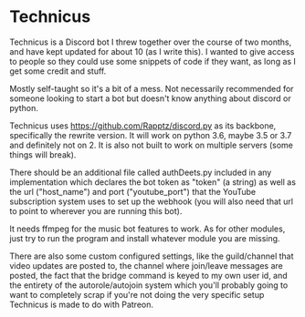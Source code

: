 # Technicus

Technicus is a Discord bot I threw together over the course of two months, and have kept updated for about 10 (as I write this). I wanted to give access to people so they could use some snippets of code if they want, as long as I get some credit and stuff.

Mostly self-taught so it's a bit of a mess. Not necessarily recommended for someone looking to start a bot but doesn't know anything about discord or python.

Technicus uses https://github.com/Rapptz/discord.py as its backbone, specifically the rewrite version. It will work on python 3.6, maybe 3.5 or 3.7 and definitely not on 2. It is also not built to work on multiple servers (some things will break).

There should be an additional file called authDeets.py included in any implementation which declares the bot token as "token" (a string) as well as the url ("host_name") and port ("youtube_port") that the YouTube subscription system uses to set up the webhook (you will also need that url to point to wherever you are running this bot).

It needs ffmpeg for the music bot features to work. As for other modules, just try to run the program and install whatever module you are missing.

There are also some custom configured settings, like the guild/channel that video updates are posted to, the channel where join/leave messages are posted, the fact that the bridge command is keyed to my own user id, and the entirety of the autorole/autojoin system which you'll probably going to want to completely scrap if you're not doing the very specific setup Technicus is made to do with Patreon.
